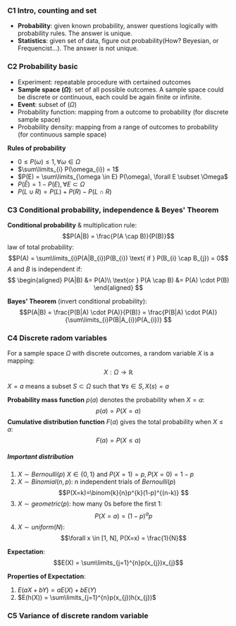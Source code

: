 
### C1 Intro, counting and set
- **Probability**: given known probability, answer questions logically with probability rules. The answer is unique.
- **Statistics**: given set of data, figure out probability(How? Beyesian, or Frequencist...). The answer is not unique.

### C2 Probability basic
- Experiment: repeatable procedure with certained outcomes
- **Sample space ($\Omega$)**: set of all possible outcomes. A sample space could be discrete or continuous, each could be again finite or infinite.
- **Event**: subset of ($\Omega$)
- Probability function: mapping from a outcome to probability (for discrete sample space)
- Probability density:  mapping from a range of outcomes to probability (for continuous sample space)
  
**Rules of probability**
* $0 \leq P(\omega) \leq 1, \forall \omega \in \Omega$
* $\sum\limits_{i} P(\omega_{i}) = 1$
* $P(E) = \sum\limits_{\omega \in E} P(\omega), \forall E \subset \Omega$
* $P(\bar{E}) = 1 - P(E),\forall E \subset \Omega$
* $P(L\cup R) = P(L) + P(R) - P(L \cap R)$

### C3 Conditional probability, independence & Beyes' Theorem
**Conditional probability** & multiplication rule:
$$P(A|B) = \frac{P(A \cap B)}{P(B)}$$
law of total probability:
$$P(A) = \sum\limits_{i}P(A|B_{i})P(B_{i}) \text{  if  } P(B_{i} \cap B_{j}) = 0$$
$A$ and $B$ is independent if:
$$
\begin{aligned}
P(A|B) &= P(A)\\
\text{or  } P(A \cap B) &= P(A) \cdot P(B)
\end{aligned}
$$

**Bayes' Theorem** (invert conditional probability):
$$P(A|B) = \frac{P(B|A) \cdot P(A)}{P(B)} = \frac{P(B|A) \cdot P(A)}{\sum\limits_{i}P(B|A_{i})P(A_{i})} $$

### C4 Discrete radom variables
For a sample space $\Omega$ with discrete outcomes, a random variable $X$ is a mapping:
$$X:\Omega \rightarrow \mathbb{R} $$

$X = a$ means a subset $S \subset \Omega$ such that $\forall s \in S, X(s) = a$

**Probability mass function** $p(a)$ denotes the probability when $X = a$:
$$p(a) = P(X = a)$$
**Cumulative distribution function** $F(a)$ gives the total probability when $X \leq a$:
$$F(a) = P(X \leq a)$$ 

##### Important distribution
1. $X \sim Bernoulli(p)$ 
$X \in \{0, 1\}$ and $P(X=1)=p, P(X=0)=1-p$
2. $X \sim Binomial(n, p)$: n independent trials of $Bernoulli(p)$
$$P(X=k)=\binom{k}{n}p^{k}(1-p)^{(n-k)} $$
3. $X \sim geometric(p)$: how many $0$s before the first $1$:
$$P(X=a)=(1-p)^{a}p $$
4. $X \sim uniform(N)$:
$$\forall x \in [1, N], P(X=x) = \frac{1}{N}$$

**Expectation**:
$$E(X) = \sum\limits_{j=1}^{n}p(x_{j})x_{j}$$

**Properties of Expectation**:
1. $E(aX+bY) =aE(X) + bE(Y)$
2. $E(h(X)) = \sum\limits_{j=1}^{n}p(x_{j})h(x_{j})$


### C5 Variance of discrete random variable